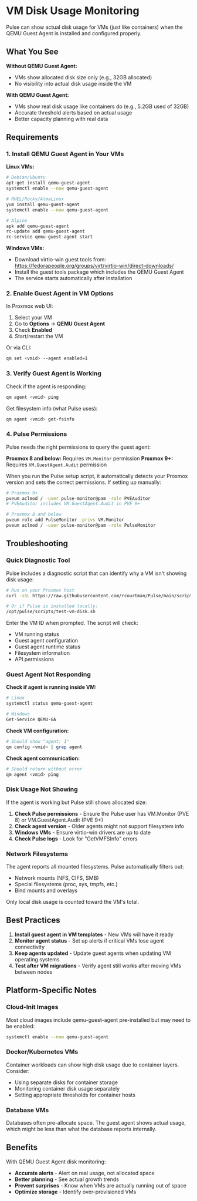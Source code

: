 # VM Disk Usage Monitoring

Pulse can show actual disk usage for VMs (just like containers) when the QEMU Guest Agent is installed and configured properly.

## What You See

**Without QEMU Guest Agent:**
- VMs show allocated disk size only (e.g., 32GB allocated)
- No visibility into actual disk usage inside the VM

**With QEMU Guest Agent:**
- VMs show real disk usage like containers do (e.g., 5.2GB used of 32GB)
- Accurate threshold alerts based on actual usage
- Better capacity planning with real data

## Requirements

### 1. Install QEMU Guest Agent in Your VMs

**Linux VMs:**
```bash
# Debian/Ubuntu
apt-get install qemu-guest-agent
systemctl enable --now qemu-guest-agent

# RHEL/Rocky/AlmaLinux
yum install qemu-guest-agent
systemctl enable --now qemu-guest-agent

# Alpine
apk add qemu-guest-agent
rc-update add qemu-guest-agent
rc-service qemu-guest-agent start
```

**Windows VMs:**
- Download virtio-win guest tools from: https://fedorapeople.org/groups/virt/virtio-win/direct-downloads/
- Install the guest tools package which includes the QEMU Guest Agent
- The service starts automatically after installation

### 2. Enable Guest Agent in VM Options

In Proxmox web UI:
1. Select your VM
2. Go to **Options** → **QEMU Guest Agent**
3. Check **Enabled**
4. Start/restart the VM

Or via CLI:
```bash
qm set <vmid> --agent enabled=1
```

### 3. Verify Guest Agent is Working

Check if the agent is responding:
```bash
qm agent <vmid> ping
```

Get filesystem info (what Pulse uses):
```bash
qm agent <vmid> get-fsinfo
```

### 4. Pulse Permissions

Pulse needs the right permissions to query the guest agent:

**Proxmox 8 and below:** Requires `VM.Monitor` permission
**Proxmox 9+:** Requires `VM.GuestAgent.Audit` permission

When you run the Pulse setup script, it automatically detects your Proxmox version and sets the correct permissions. If setting up manually:

```bash
# Proxmox 9+
pveum aclmod / -user pulse-monitor@pam -role PVEAuditor
# PVEAuditor includes VM.GuestAgent.Audit in PVE 9+

# Proxmox 8 and below
pveum role add PulseMonitor -privs VM.Monitor
pveum aclmod / -user pulse-monitor@pam -role PulseMonitor
```

## Troubleshooting

### Quick Diagnostic Tool

Pulse includes a diagnostic script that can identify why a VM isn't showing disk usage:

```bash
# Run on your Proxmox host
curl -sSL https://raw.githubusercontent.com/rcourtman/Pulse/main/scripts/test-vm-disk.sh | bash

# Or if Pulse is installed locally:
/opt/pulse/scripts/test-vm-disk.sh
```

Enter the VM ID when prompted. The script will check:
- VM running status
- Guest agent configuration  
- Guest agent runtime status
- Filesystem information
- API permissions

### Guest Agent Not Responding

**Check if agent is running inside VM:**
```bash
# Linux
systemctl status qemu-guest-agent

# Windows
Get-Service QEMU-GA
```

**Check VM configuration:**
```bash
# Should show "agent: 1"
qm config <vmid> | grep agent
```

**Check agent communication:**
```bash
# Should return without error
qm agent <vmid> ping
```

### Disk Usage Not Showing

If the agent is working but Pulse still shows allocated size:

1. **Check Pulse permissions** - Ensure the Pulse user has VM.Monitor (PVE 8) or VM.GuestAgent.Audit (PVE 9+)
2. **Check agent version** - Older agents might not support filesystem info
3. **Windows VMs** - Ensure virtio-win drivers are up to date
4. **Check Pulse logs** - Look for "GetVMFSInfo" errors

### Network Filesystems

The agent reports all mounted filesystems. Pulse automatically filters out:
- Network mounts (NFS, CIFS, SMB)
- Special filesystems (proc, sys, tmpfs, etc.)
- Bind mounts and overlays

Only local disk usage is counted toward the VM's total.

## Best Practices

1. **Install guest agent in VM templates** - New VMs will have it ready
2. **Monitor agent status** - Set up alerts if critical VMs lose agent connectivity
3. **Keep agents updated** - Update guest agents when updating VM operating systems
4. **Test after VM migrations** - Verify agent still works after moving VMs between nodes

## Platform-Specific Notes

### Cloud-Init Images
Most cloud images include qemu-guest-agent pre-installed but may need to be enabled:
```bash
systemctl enable --now qemu-guest-agent
```

### Docker/Kubernetes VMs
Container workloads can show high disk usage due to container layers. Consider:
- Using separate disks for container storage
- Monitoring container disk usage separately
- Setting appropriate thresholds for container hosts

### Database VMs
Databases often pre-allocate space. The guest agent shows actual usage, which might be less than what the database reports internally.

## Benefits

With QEMU Guest Agent disk monitoring:
- **Accurate alerts** - Alert on real usage, not allocated space
- **Better planning** - See actual growth trends
- **Prevent surprises** - Know when VMs are actually running out of space
- **Optimize storage** - Identify over-provisioned VMs